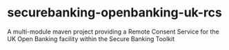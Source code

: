 # securebanking-openbanking-uk-rcs
A multi-module maven project providing a Remote Consent Service for the UK Open Banking facility within the Secure Banking Toolkit
